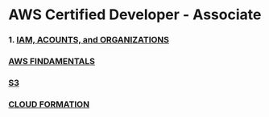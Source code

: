 # AWS Certified Developer - Associate

###  1. [IAM, ACOUNTS, and ORGANIZATIONS](https://github.com/clancinio/aws--developer-accociate/blob/main/IAM-ACOUNTS-ORGANIZATIONS.md)

###  [AWS FINDAMENTALS](https://github.com/clancinio/aws-certified-developer-accociate/blob/main/AWS%20FUNDAMENTALS.md)

###  [S3](https://github.com/clancinio/aws-certified-developer-accociate/blob/main/S3.md)

###  [CLOUD FORMATION](https://github.com/clancinio/aws-certified-developer-accociate/blob/main/cloud-formation.md)

